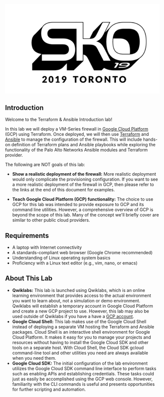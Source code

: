 ![SKO2019 Title](img/sko2019-logo.png)

## Introduction

Welcome to the Terraform & Ansible Introduction lab!

In this lab we will deploy a VM-Series firewall in [Google Cloud Platform](https://cloud.google.com) (GCP) using Terraform.  Once deployed, we will then use [Terraform](https://www.terraform.io) and [Ansible](https://www.ansible.com) to manage the configuration of the firewall.  This will include hands-on definition of Terraform plans and Ansible playbooks while exploring the functionality of the Palo Alto Networks Ansible modules and Terraform provider.

The following are NOT goals of this lab:

* __Show a realistic deployment of the firewall:__ More realistic deployment would only complicate the provisioning configuration. If you want to see a more realistic deployment of the firewall in GCP, then please refer to the links at the end of this document for examples.

* __Teach Google Cloud Platform (GCP) functionality:__ The choice to use GCP for this lab was intended to provide exposure to GCP and its command line utilities.  However, a comprehensive overview of GCP is beyond the scope of this lab.  Many of the concept we'll briefly cover are similar to other public cloud providers.

## Requirements

* A laptop with Internet connectivity
* A standards-compliant web browser (Google Chrome recommended)
* Understanding of Linux operating system basics
* Proficiency with a Linux text editor (e.g., vim, nano, or emacs)

## About This Lab

* __Qwiklabs:__ This lab is launched using Qwiklabs, which is an online learning environment that provides access to the actual environment you want to learn about, not a simulation or demo environment. Qwiklabs will establish a temporary account in Google Cloud Platform and create a new GCP project to use.  However, this lab may also be used outside of Qwiklabs if you have a have a [GCP account](https://cloud.google.com/free).
* __Google Cloud Shell:__ This lab makes use of the Google Cloud Shell instead of deploying a separate VM hosting the Terraform and Ansible packages. Cloud Shell is an interactive shell environment for Google Cloud Platform. It makes it easy for you to manage your projects and resources without having to install the Google Cloud SDK and other tools on a separate host. With Cloud Shell, the Cloud SDK gcloud command-line tool and other utilities you need are always available when you need them.
* __Google Cloud SDK:__ The initial configuration of the lab environment utilizes the Google Cloud SDK command line interface to perform tasks such as enabling APIs and establishing credentials.  These tasks could just as easily be accomplished using the GCP web console.  However, familiarity with the CLI commands is useful and presents opportunities for further scripting and automation.
